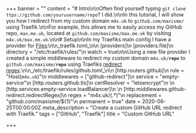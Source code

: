 +++
banner = ""
content = "# Intro\n\nOften find yourself typing `git clone ttps://github.com/yourusername/repo`? I did.\n\nIn this tutorial, I will show you how I redirect from my custom domain `m4x.uk` to `github.com/maxisme/` using Traefik.\n\nFor example, this allows me to easily access my GitHub repo, `max.me.uk`, located at `github.com/maxisme/max.me.uk` by visiting `m4x.uk/max.me.uk`.\n\n# Setup\n\nIn my Traefiks main config I have a provider for [Files](https://docs.traefik.io/providers/file/):\n\n_traefik.toml_\n\n    [providers]\n        [providers.file]\n            directory = \"/etc/traefik/rules/\"\n            watch = true\n\nUsing a new file provider I created a simple middleware to redirect my custom domain `m4x.uk/`**`repo`** to `github.com/maxisme/`**`repo`** using Traefiks [redirect regex](https://docs.traefik.io/middlewares/redirectregex/).\n\n_/etc/traefik/rules/github.toml_\n\n    [http.routers.github]\n        rule = \"Host(`m4x.uk`)\"\n        middlewares = [\"github-redirect\"]\n        service = \"empty-service\"\n        [http.routers.github.tls]\n            certResolver = \"letsencrypt\"\n    \n    [http.services.empty-service.loadBalancer]\n    \n    [http.middlewares.github-redirect.redirectRegex]\n        regex = \"m4x.uk/(.*)\"\n        replacement = \"github.com/maxisme/${1}\"\n        permanent = true"
date = 2020-06-25T00:00:00Z
meta_description = "Create a custom GitHub URL redirect with Traefik."
tags = ["GitHub", "Traefik"]
title = "Custom GitHub URL"

+++
